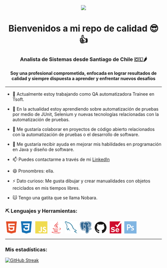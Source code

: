 
<div id="header" align="center">
<img src="https://media.giphy.com/media/3o7WTL4qQCbbLLV2Pm/giphy.gif" width="300"/>
<h1 align="center"> Bienvenidos a mi repo de calidad 😎👍 </h1>
<h3 align="center"> Analista de Sistemas desde Santiago de Chile 🇨🇱🌶️ </h3>
<h4 align="center"> Soy una profesional comprometida, enfocada en lograr resultados de calidad y siempre dispuesta a aprender y enfrentar nuevos desafíos </h4>
</div>

---

- 🔭 Actualmente estoy trabajando como QA automatizadora Trainee en Tsoft.

- 🌱 En la actualidad estoy aprendiendo sobre automatización de pruebas por medio de JUnit, Selenium y nuevas tecnologías relacionadas con la automatización de pruebas.

- 👯 Me gustaría colaborar en proyectos de código abierto relacionados con la automatización de pruebas o el desarrollo de software.

- 🤔 Me gustaría recibir ayuda en mejorar mis habilidades en programación en Java y diseño de software.

- 📫 Puedes contactarme a través de mi [LinkedIn](https://www.linkedin.com/in/franciscabenavidesc/)

- 😄 Pronombres: ella.

- ⚡ Dato curioso: Me gusta dibujar y crear manualidades con objetos reciclados en mis tiempos libres.

- 🐱 Tengo una gatita que se llama Nobara.


<div align="left">
<h3> ⛏️ Lenguajes y Herramientas: </h3>
<div>
<img src="https://github.com/devicons/devicon/blob/master/icons/html5/html5-plain.svg" title="HTML" alt="HTML" width="40" height="40" />&nbsp;
<img src="https://github.com/devicons/devicon/blob/master/icons/css3/css3-plain.svg" title="CSS" alt="CSS" width="40" height="40" />&nbsp;
<img src="https://github.com/devicons/devicon/blob/master/icons/javascript/javascript-plain.svg" title="JS" alt="JS" width="40" height="40" />&nbsp;
<img src="https://github.com/devicons/devicon/blob/master/icons/java/java-plain.svg" title="JAVA" alt="JAVA" width="40" height="40" />&nbsp;
<img src="https://github.com/devicons/devicon/blob/master/icons/mysql/mysql-plain.svg" title="MYSQL" alt="MYSQL" width="40" height="40" />&nbsp;
<img src="https://github.com/devicons/devicon/blob/master/icons/postgresql/postgresql-plain.svg" title="POSTGRESQL" alt="POSTGRESQL" width="40" height="40" />&nbsp;
<img src="https://github.com/devicons/devicon/blob/master/icons/github/github-original.svg" title="GITHUB" alt="GITHUB" width="40" height="40" />&nbsp;
<img src="https://github.com/devicons/devicon/blob/master/icons/selenium/selenium-original.svg" title="SELENIUM" alt="SELENIUM" width="40" height="40" />&nbsp;
<img src="https://github.com/devicons/devicon/blob/master/icons/photoshop/photoshop-plain.svg" title="PHOTOSHOP" alt="PHOTOSHOP" width="40" height="40" />&nbsp;
</div>

---

### Mis estadísticas:
[![GitHub Streak](http://github-readme-streak-stats.herokuapp.com?user=FranciscaBC&theme=onedark)](https://git.io/streak-stats)
